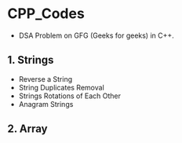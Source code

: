 # CPP_Codes
- DSA Problem on GFG (Geeks for geeks) in C++.
 ## 1. Strings

  - Reverse a String
  - String Duplicates Removal
  - Strings Rotations of Each Other
  - Anagram Strings

## 2. Array
 
